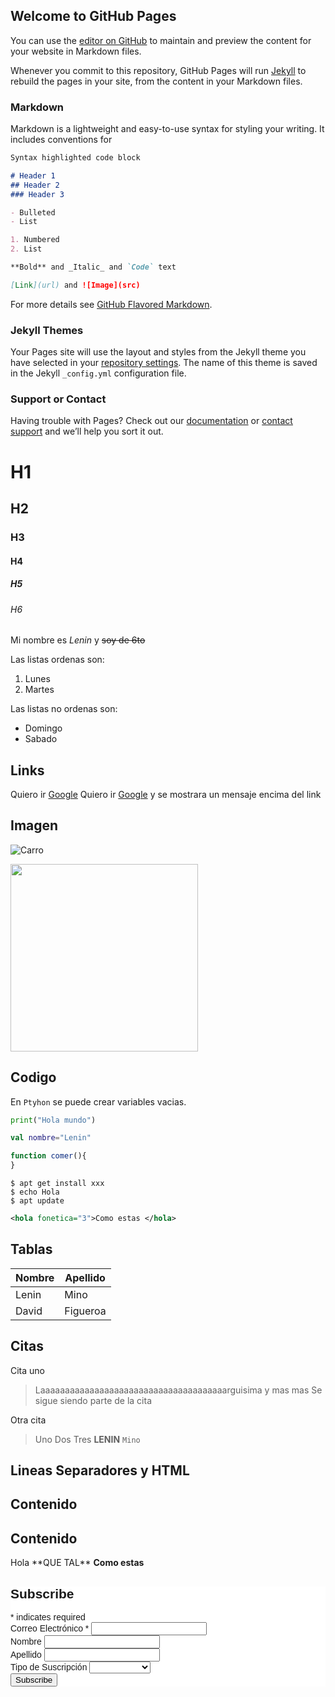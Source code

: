 ## Welcome to GitHub Pages

You can use the [editor on GitHub](https://github.com/Libres2020/Libres2020.github.io/edit/main/README.md) to maintain and preview the content for your website in Markdown files.

Whenever you commit to this repository, GitHub Pages will run [Jekyll](https://jekyllrb.com/) to rebuild the pages in your site, from the content in your Markdown files.

### Markdown

Markdown is a lightweight and easy-to-use syntax for styling your writing. It includes conventions for

```markdown
Syntax highlighted code block

# Header 1
## Header 2
### Header 3

- Bulleted
- List

1. Numbered
2. List

**Bold** and _Italic_ and `Code` text

[Link](url) and ![Image](src)
```

For more details see [GitHub Flavored Markdown](https://guides.github.com/features/mastering-markdown/).

### Jekyll Themes

Your Pages site will use the layout and styles from the Jekyll theme you have selected in your [repository settings](https://github.com/Libres2020/Libres2020.github.io/settings). The name of this theme is saved in the Jekyll `_config.yml` configuration file.

### Support or Contact

Having trouble with Pages? Check out our [documentation](https://docs.github.com/categories/github-pages-basics/) or [contact support](https://github.com/contact) and we’ll help you sort it out.

# H1
## H2
### H3
#### H4
##### H5
###### H6


Mi nombre es *Lenin* y ~~soy de 6to~~

Las listas ordenas son:
1.  Lunes
1.  Martes

Las listas no ordenas son:
-  Domingo
-  Sabado

##  Links
Quiero ir [Google](http://www.google.com)
Quiero ir [Google](http://www.google.com "Soy Lenin") y se mostrara un mensaje encima del link

##  Imagen

![Carro](https://i.blogs.es/594843/chrome/450_1000.jpg "Otro Mensaje")

<img src="https://i.blogs.es/594843/chrome/450_1000.jpg" height="300px" >

## Codigo

En `Ptyhon` se puede crear variables vacias.

```python
print("Hola mundo")
```

```Kotlin
val nombre="Lenin"
```

```javascript
function comer(){
}
```

```
$ apt get install xxx
$ echo Hola
$ apt update
```

```xml
<hola fonetica="3">Como estas </hola>
```

## Tablas

| Nombre | Apellido |
| --- | --- |
| Lenin | Mino |
| David | Figueroa |


## Citas

Cita uno

> Laaaaaaaaaaaaaaaaaaaaaaaaaaaaaaaaaaaaaarguisima y mas mas
> Se sigue siendo parte de la cita

Otra cita
> Uno
> Dos
> Tres
> **LENIN** `Mino`

## Lineas Separadores y HTML

Contenido
----
Contenido
----


<p>Hola **QUE TAL** <strong> Como estas </strong> </p>

<!-- Begin Mailchimp Signup Form -->
<link href="//cdn-images.mailchimp.com/embedcode/classic-10_7.css" rel="stylesheet" type="text/css">
<style type="text/css">
	#mc_embed_signup{background:#fff; clear:left; font:14px Helvetica,Arial,sans-serif; }
	/* Add your own Mailchimp form style overrides in your site stylesheet or in this style block.
	   We recommend moving this block and the preceding CSS link to the HEAD of your HTML file. */
</style>
<div id="mc_embed_signup">
<form action="https://epn.us7.list-manage.com/subscribe/post?u=4792990a85bc95ad8b04931b4&amp;id=d36c1d3959" method="post" id="mc-embedded-subscribe-form" name="mc-embedded-subscribe-form" class="validate" target="_blank" novalidate>
    <div id="mc_embed_signup_scroll">
	<h2>Subscribe</h2>
<div class="indicates-required"><span class="asterisk">*</span> indicates required</div>
<div class="mc-field-group">
	<label for="mce-EMAIL">Correo Electrónico  <span class="asterisk">*</span>
</label>
	<input type="email" value="" name="EMAIL" class="required email" id="mce-EMAIL">
</div>
<div class="mc-field-group">
	<label for="mce-FNAME">Nombre </label>
	<input type="text" value="" name="FNAME" class="" id="mce-FNAME">
</div>
<div class="mc-field-group">
	<label for="mce-LNAME">Apellido </label>
	<input type="text" value="" name="LNAME" class="" id="mce-LNAME">
</div>
<div class="mc-field-group">
	<label for="mce-MMERGE3">Tipo de Suscripción </label>
	<select name="MMERGE3" class="" id="mce-MMERGE3">
	<option value=""></option>
	<option value="Desarollador">Desarollador</option>
<option value="Usuario">Usuario</option>
<option value="Visita">Visita</option>

	</select>
</div>
	<div id="mce-responses" class="clear">
		<div class="response" id="mce-error-response" style="display:none"></div>
		<div class="response" id="mce-success-response" style="display:none"></div>
	</div>    <!-- real people should not fill this in and expect good things - do not remove this or risk form bot signups-->
    <div style="position: absolute; left: -5000px;" aria-hidden="true"><input type="text" name="b_4792990a85bc95ad8b04931b4_d36c1d3959" tabindex="-1" value=""></div>
    <div class="clear"><input type="submit" value="Subscribe" name="subscribe" id="mc-embedded-subscribe" class="button"></div>
    </div>
</form>
</div>
<script type='text/javascript' src='//s3.amazonaws.com/downloads.mailchimp.com/js/mc-validate.js'></script><script type='text/javascript'>(function($) {window.fnames = new Array(); window.ftypes = new Array();fnames[0]='EMAIL';ftypes[0]='email';fnames[1]='FNAME';ftypes[1]='text';fnames[2]='LNAME';ftypes[2]='text';fnames[3]='MMERGE3';ftypes[3]='dropdown';}(jQuery));var $mcj = jQuery.noConflict(true);</script>
<!--End mc_embed_signup-->
